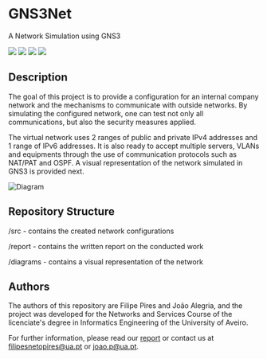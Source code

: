 # GNS3Net
A Network Simulation using GNS3

![](https://img.shields.io/badge/Academical%20Project-Yes-green)
![](https://img.shields.io/badge/Made%20with-GNS3-blue)
![](https://img.shields.io/badge/License-Free%20To%20Use-green)
![](https://img.shields.io/badge/Maintained-No-red)

## Description 

The goal of this project is to provide a configuration for an internal company network and the mechanisms to communicate with outside networks.
By simulating the configured network, one can test not only all communications, but also the security measures applied.

The virtual network uses 2 ranges of public and private IPv4 addresses and 1 range of IPv6 addresses.
It is also ready to accept multiple servers, VLANs and equipments through the use of communication protocols such as NAT/PAT and OSPF.
A visual representation of the network simulated in GNS3 is provided next.

![Diagram](https://github.com/FilipePires98/GNS3Net/blob/master/diagrams/Network_v3.png)

## Repository Structure 

/src - contains the created network configurations

/report - contains the written report on the conducted work

/diagrams - contains a visual representation of the network

## Authors

The authors of this repository are Filipe Pires and João Alegria, and the project was developed for the Networks and Services Course of the licenciate's degree in Informatics Engineering of the University of Aveiro.

For further information, please read our [report](https://github.com/FilipePires98/GNS3Net/blob/master/report/Relat%C3%B3rio.pdf) or contact us at filipesnetopires@ua.pt or joao.p@ua.pt.




